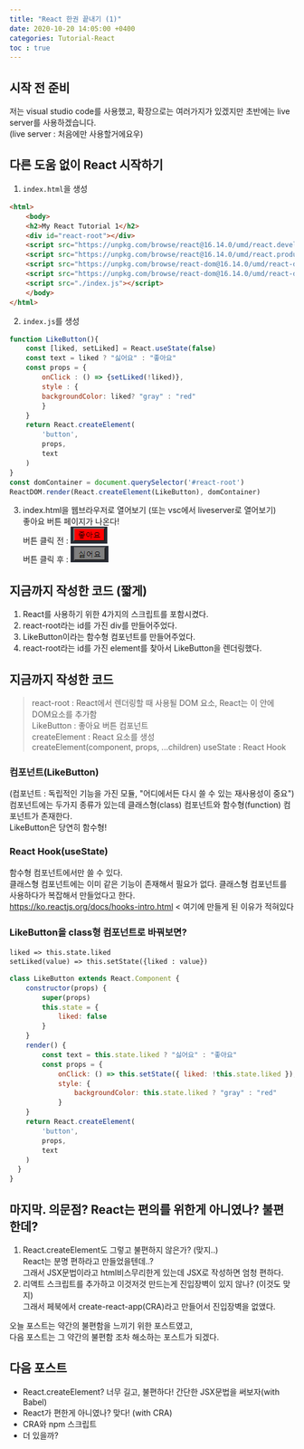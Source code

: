 ```yaml
---
title: "React 한권 끝내기 (1)"
date: 2020-10-20 14:05:00 +0400
categories: Tutorial-React
toc : true
---
```


## 시작 전 준비

저는 visual studio code를 사용했고, 확장으로는 여러가지가 있겠지만 초반에는 live server를 사용하겠습니다.  
(live server : 처음에만 사용할거에요우)

## 다른 도움 없이 React 시작하기

1. ```index.html```을 생성  

```html  
<html>
    <body>
    <h2>My React Tutorial 1</h2>
    <div id="react-root"></div>
    <script src="https://unpkg.com/browse/react@16.14.0/umd/react.development.js"></script>
    <script src="https://unpkg.com/browse/react@16.14.0/umd/react.production.min.js"></script>
    <script src="https://unpkg.com/browse/react-dom@16.14.0/umd/react-dom.development.js"></script>
    <script src="https://unpkg.com/browse/react-dom@16.14.0/umd/react-dom.production.min.js"></script>
    <script src="./index.js"></script>
    </body>
</html>
```

2. ```index.js```를 생성

```js
function LikeButton(){
    const [liked, setLiked] = React.useState(false)
    const text = liked ? "싫어요" : "좋아요"
    const props = {
        onClick : () => {setLiked(!liked)},
        style : {  
        backgroundColor: liked? "gray" : "red"
        }
    }
    return React.createElement(
        'button',
        props,
        text
    )
}
const domContainer = document.querySelector('#react-root')
ReactDOM.render(React.createElement(LikeButton), domContainer)
```

3. index.html을 웹브라우저로 열어보기 (또는 vsc에서 liveserver로 열어보기)  
좋아요 버튼 페이지가 나온다!  
버튼 클릭 전 : ![클릭전](/assets/images/ReactTutorial/day1/좋아요클릭전.PNG)  
버튼 클릭 후 : ![클릭후](/assets/images/ReactTutorial/day1/좋아요클릭후.PNG)

## 지금까지 작성한 코드 (짧게)

1. React를 사용하기 위한 4가지의 스크립트를 포함시켰다.
2. react-root라는 id를 가진 div를 만들어주었다.
3. LikeButton이라는 함수형 컴포넌트를 만들어주었다.
4. react-root라는 id를 가진 element를 찾아서 LikeButton을 렌더링했다.

## 지금까지 작성한 코드

> react-root : React에서 렌더링할 때 사용될 DOM 요소, React는 이 안에 DOM요소를 추가함  
> LikeButton : 좋아요 버튼 컴포넌트  
> createElement : React 요소를 생성  
> createElement(component, props, ...children)
> useState : React Hook

### 컴포넌트(LikeButton)

(컴포넌트 : 독립적인 기능을 가진 모듈, "어디에서든 다시 쓸 수 있는 재사용성이 중요")  
컴포넌트에는 두가지 종류가 있는데 클래스형(class) 컴포넌트와 함수형(function) 컴포넌트가 존재한다.  
LikeButton은 당연히 함수형!  

### React Hook(useState)

함수형 컴포넌트에서만 쓸 수 있다.  
클래스형 컴포넌트에는 이미 같은 기능이 존재해서 필요가 없다.
클래스형 컴포넌트를 사용하다가 복잡해서 만들었다고 한다.  
https://ko.reactjs.org/docs/hooks-intro.html < 여기에 만들게 된 이유가 적혀있다

### LikeButton을 class형 컴포넌트로 바꿔보면?

```
liked => this.state.liked
setLiked(value) => this.setState({liked : value})
```

```js
class LikeButton extends React.Component {
    constructor(props) {
        super(props)
        this.state = {
            liked: false
        }
    }
    render() {
        const text = this.state.liked ? "싫어요" : "좋아요"
        const props = {
            onClick: () => this.setState({ liked: !this.state.liked }),
            style: {
                backgroundColor: this.state.liked ? "gray" : "red"
            }
    }
    return React.createElement(
        'button',
        props,
        text
    )
  }
}
```

## 마지막. 의문점? React는 편의를 위한게 아니였나? 불편한데?
1. React.createElement도 그렇고 불편하지 않은가? (맞지..)  
React는 분명 편하라고 만들었을텐데..?  
그래서 JSX문법이라고 html비스무리한게 있는데 JSX로 작성하면 엄청 편하다.  
2. 리액트 스크립트를 추가하고 이것저것 만드는게 진입장벽이 있지 않나? (이것도 맞지)  
그래서 페북에서 create-react-app(CRA)라고 만들어서 진입장벽을 없앴다.

오늘 포스트는 약간의 불편함을 느끼기 위한 포스트였고,  
다음 포스트는 그 약간의 불편함 조차 해소하는 포스트가 되겠다.

## 다음 포스트

+ React.createElement? 너무 길고, 불편하다! 간단한 JSX문법을 써보자(with Babel)
+ React가 편한게 아니였나? 맞다! (with CRA)
+ CRA와 npm 스크립트
+ 더 있을까?